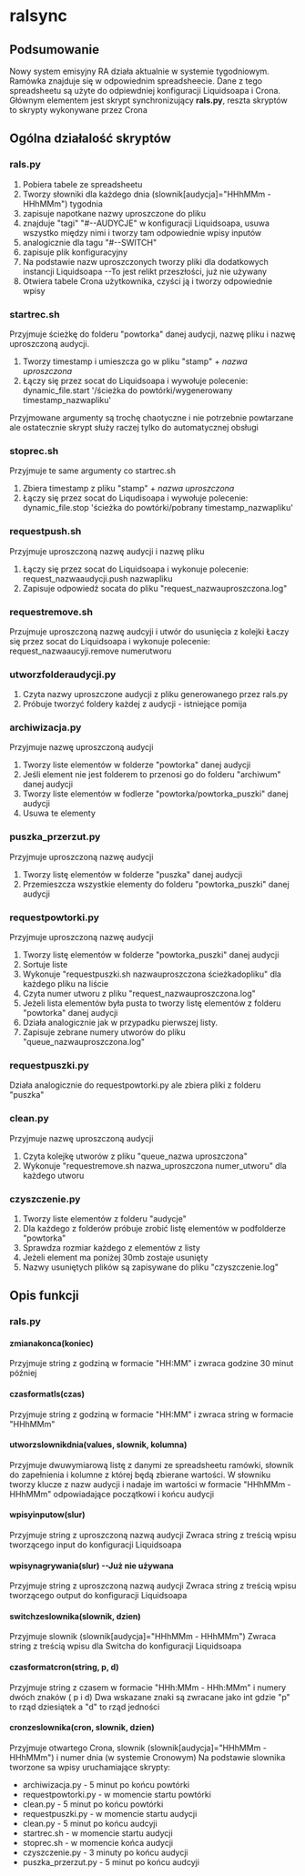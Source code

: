 # ralsync
## Podsumowanie
Nowy system emisyjny RA działa aktualnie w systemie tygodniowym. Ramówka znajduje się w odpowiednim spreadsheecie. Dane z tego spreadsheetu są użyte do odpiewdniej konfiguracji Liquidsoapa i Crona.
Głównym elementem jest skrypt synchronizujący **rals.py**, reszta skryptów to skrypty wykonywane przez Crona
## Ogólna działalość skryptów
### rals.py
1. Pobiera tabele ze spreadsheetu
2. Tworzy słowniki dla każdego dnia (slownik[audycja]="HHhMMm - HHhMMm") tygodnia
3. zapisuje napotkane nazwy uproszczone do pliku
4. znajduje "tagi" "#--AUDYCJE" w konfiguracji Liquidsoapa, usuwa wszystko między nimi i tworzy tam odpowiednie wpisy inputów
5. analogicznie dla tagu "#--SWITCH"
6. zapisuje plik konfiguracyjny
7. Na podstawie nazw uproszczonych tworzy pliki dla dodatkowych instancji Liquidsoapa --To jest relikt przeszłości, już nie używany
8. Otwiera tabele Crona użytkownika, czyści ją i tworzy odpowiednie wpisy
### startrec.sh
Przyjmuje ścieżkę do folderu "powtorka" danej audycji, nazwę pliku i nazwę uproszczoną audycji.
1. Tworzy timestamp i umieszcza go w pliku "stamp" + *nazwa uproszczona*
2. Łączy się przez socat do Liquidsoapa i wywołuje polecenie:
dynamic_file.start '/ścieżka do powtórki/wygenerowany timestamp_nazwapliku'

Przyjmowane argumenty są trochę chaotyczne i nie potrzebnie powtarzane ale ostatecznie skrypt służy raczej tylko do automatycznej obsługi
### stoprec.sh
Przyjmuje te same argumenty co startrec.sh
1. Zbiera timestamp z pliku "stamp" + *nazwa uproszczona* 
2. Łączy się przez socat do Liqudisoapa i wywołuje polecenie:
dynamic_file.stop 'ścieżka do powtórki/pobrany timestamp_nazwapliku'
### requestpush.sh
Przyjmuje uproszczoną nazwę audycji i nazwę pliku
1. Łączy się przez socat do Liquidsoapa i wykonuje polecenie:
request_nazwaaudycji.push nazwapliku
2. Zapisuje odpowiedź socata do pliku "request_nazwauproszczona.log"
### requestremove.sh
Przujmuje uproszczoną nazwę audcyji i utwór do usunięcia z kolejki
Łaczy się przez socat do Liquidsoapa i wykonuje polecenie:
request_nazwaaucyji.remove numerutworu
### utworzfolderaudycji.py
1. Czyta nazwy uproszczone audycji z pliku generowanego przez rals.py
2. Próbuje tworzyć foldery każdej z audycji - istniejące pomija
### archiwizacja.py
Przyjmuje nazwę uproszczoną audycji
1. Tworzy liste elementów w folderze "powtorka" danej audycji
2. Jeśli element nie jest folderem to przenosi go do folderu "archiwum" danej audycji
3. Tworzy liste elementów w fodlerze "powtorka/powtorka_puszki" danej audycji
4. Usuwa te elementy
### puszka_przerzut.py
Przyjmuje uproszczoną nazwę audycji
1. Tworzy listę elementów w folderze "puszka" danej audycji
2. Przemieszcza wszystkie elementy do folderu "powtorka_puszki" danej audycji
### requestpowtorki.py
Przyjmuje uproszczoną nazwę audycji
1. Tworzy listę elementów w folderze "powtorka_puszki" danej audycji
2. Sortuje liste
3. Wykonuje "requestpuszki.sh nazwauproszczona ścieżkadopliku" dla każdego pliku na liście
4. Czyta numer utworu z pliku "request_nazwauproszczona.log"
5. Jeżeli lista elementów była pusta to tworzy listę elementów z folderu "powtorka" danej audycji
6. Działa analogicznie jak w przypadku pierwszej listy.
7. Zapisuje zebrane numery utworów do pliku "queue_nazwauproszczona.log"
### requestpuszki.py
Działa analogicznie do requestpowtorki.py ale zbiera pliki z folderu "puszka"
### clean.py
Przyjmuje nazwę uproszczoną audycji
1. Czyta kolejkę utworów z pliku "queue_nazwa uproszczona"
2. Wykonuje "requestremove.sh nazwa_uproszczona numer_utworu" dla każdego utworu
### czyszczenie.py
1. Tworzy liste elementów z folderu "audycje"
2. Dla każdego z folderów próbuje zrobić listę elementów w podfolderze "powtorka"
3. Sprawdza rozmiar każdego z elementów z listy
4. Jeżeli element ma poniżej 30mb zostaje usunięty
5. Nazwy usuniętych plików są zapisywane do pliku "czyszczenie.log"
## Opis funkcji
### rals.py
#### zmianakonca(koniec)
Przyjmuje string z godziną w formacie "HH:MM" i zwraca godzine 30 minut później
#### czasformatls(czas)
Przyjmuje string z godziną w formacie "HH:MM" i zwraca string w formacie "HHhMMm"
#### utworzslownikdnia(values, slownik, kolumna)
Przyjmuje dwuwymiarową listę z danymi ze spreadsheetu ramówki, słownik do zapełnienia i kolumne z której będą zbierane wartości.
W słowniku tworzy klucze z nazw audycji i nadaje im wartości w formacie "HHhMMm - HHhMMm" odpowiadające początkowi i końcu audycji
#### wpisyinputow(slur)
Przyjmuje string z uproszczoną nazwą audycji
Zwraca string z treścią wpisu tworzącego input do konfiguracji Liquidsoapa
#### wpisynagrywania(slur) --Już nie używana
Przyjmuje string z uproszczoną nazwą audycji
Zwraca string z treścią wpisu tworzącego output do konfiguracji Liquidsoapa
#### switchzeslownika(slownik, dzien)
Przyjmuje slownik (slownik[audycja]="HHhMMm - HHhMMm")
Zwraca string z treścią wpisu dla Switcha do konfiguracji Liquidsoapa
#### czasformatcron(string, p, d)
Przyjmuje string z czasem w formacie "HHh:MMm - HHh:MMm" i numery dwóch znaków (
p i d)
Dwa wskazane znaki są zwracane jako int gdzie "p" to rząd dziesiątek a "d" to rząd jedności
#### cronzeslownika(cron, slownik, dzien)
Przyjmuje otwartego Crona, slownik (slownik[audycja]="HHhMMm - HHhMMm") i numer dnia (w systemie Cronowym)
Na podstawie slownika tworzone sa wpisy uruchamiające skrypty:
* archiwizacja.py - 5 minut po końcu powtórki
* requestpowtorki.py - w momencie startu powtórki
* clean.py - 5 minut po końcu powtórki
* requestpuszki.py - w momencie startu audycji
* clean.py - 5 minut po końcu audcyji
* startrec.sh - w momencie startu audycji
* stoprec.sh - w momencie końca audycji
* czyszczenie.py - 3 minuty po końcu audycji
* puszka_przerzut.py - 5 minut po końcu audcyji


